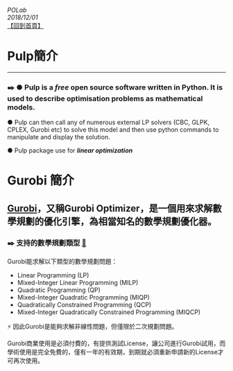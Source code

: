 *POLab*
<br>
*2018/12/01*
<br>
[【回到首頁】](https://github.com/KevinLu43/Job-Shop-Scheduling-with-Python)

# Pulp簡介
-------
### :black_nib: ● Pulp is a ***free*** open source software written in Python. It is used to describe optimisation problems as mathematical models.

● Pulp can then call any of numerous external LP solvers (CBC, GLPK, CPLEX, Gurobi etc) to solve this model and then use python commands to manipulate and display the solution.

● Pulp package use for ***linear optimization***




# Gurobi 簡介

[Gurobi](http://www.gurobi.com/index)，又稱Gurobi Optimizer，是一個用來求解數學規劃的優化引擎，為相當知名的數學規劃優化器。
-------
### :black_nib: 支持的數學規劃類型 [:link:](http://www.gurobi.com/products/features-benefits)
Gurobi能求解以下類型的數學規劃問題：
<br>

- Linear Programming (LP)
- Mixed-Integer Linear Programming (MILP)
- Quadratic Programming (QP)
- Mixed-Integer Quadratic Programming (MIQP)
- Quadratically Constrained Programming (QCP)
- Mixed-Integer Quadratically Constrained Programming (MIQCP)

:zap: 因此Gurobi是能夠求解非線性問題，但僅限於二次規劃問題。

Gurobi商業使用是必須付費的，有提供測試License，讓公司進行Gurobi試用，而學術使用是完全免費的，僅有一年的有效期，到期就必須重新申請新的License才可再次使用。


